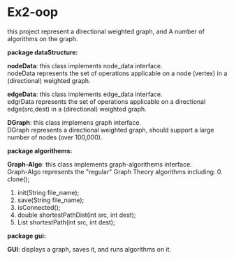 # Ex2-oop
this project represent a directional weighted graph, and A number of algorithms on the graph.  

**package dataStructure:**  

**nodeData**: this class implements node_data interface.   
nodeData represents the set of operations applicable on a node (vertex) in a (directional) weighted graph.  

**edgeData**: this class implements edge_data interface.   
edgrData represents the set of operations applicable on a directional edge(src,dest) in a (directional) weighted graph.  

**DGraph**: this class implemens graph interface.  
DGraph represents a directional weighted graph,  should support a large number of nodes (over 100,000).  

**package algorithems:**    

**Graph-Algo**: this class implements graph-algorithems interface.  
Graph-Algo represents the "regular" Graph Theory algorithms including:
 0. clone();
 1. init(String file_name);
 2. save(String file_name);
 3. isConnected();
 5. double shortestPathDist(int src, int dest);
 6. List<Node> shortestPath(int src, int dest);
  
  **package gui:**    

  **GUI**: displays a graph, saves it, and runs algorithms on it.
